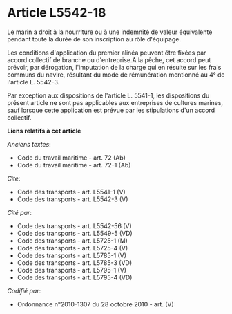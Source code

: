 # Article L5542-18

Le marin a droit à la nourriture ou à une indemnité de valeur équivalente pendant toute la durée de son inscription au rôle
d'équipage. 

Les conditions d'application du premier alinéa peuvent être fixées par accord collectif de branche ou d'entreprise.A la
pêche, cet accord peut prévoir, par dérogation, l'imputation de la charge qui en résulte sur les frais communs du navire,
résultant du mode de rémunération mentionné au 4° de l'article L. 5542-3. 

Par exception aux dispositions de l'article L. 5541-1, les dispositions du présent article ne sont pas applicables aux
entreprises de cultures marines, sauf lorsque cette application est prévue par les stipulations d'un accord collectif.

**Liens relatifs à cet article**

_Anciens textes_:

  - Code du travail maritime - art. 72 (Ab)
  - Code du travail maritime - art. 72-1 (Ab)

_Cite_:

  - Code des transports - art. L5541-1 (V)
  - Code des transports - art. L5542-3 (V)

_Cité par_:

  - Code des transports - art. L5542-56 (V)
  - Code des transports - art. L5549-5 (VD)
  - Code des transports - art. L5725-1 (M)
  - Code des transports - art. L5725-4 (V)
  - Code des transports - art. L5785-1 (V)
  - Code des transports - art. L5785-3 (VD)
  - Code des transports - art. L5795-1 (V)
  - Code des transports - art. L5795-4 (VD)

_Codifié par_:

  - Ordonnance n°2010-1307 du 28 octobre 2010 - art. (V)
